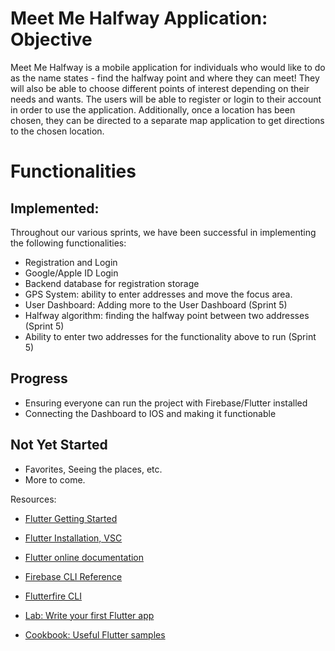 # Meet Me Halfway Application: Objective

Meet Me Halfway is a mobile application for individuals who would like to do as the  name states - find the halfway point and where they can meet! They will also be able to choose different points of interest depending on their needs and wants. The users will be able to register or login to their account in order to use the application. Additionally, once a location has been chosen, they can be directed to a separate map application to get directions to the chosen location. 

# Functionalities

## Implemented: 

Throughout our various sprints, we have been successful in implementing the following functionalities:

- Registration and Login
- Google/Apple ID Login
- Backend database for registration storage
- GPS System: ability to enter addresses and move the focus area. 
- User Dashboard: Adding more to the User Dashboard (Sprint 5)
- Halfway algorithm: finding the halfway point between two addresses (Sprint 5)
- Ability to enter two addresses for the functionality above to run (Sprint 5)

## Progress

- Ensuring everyone can run the project with Firebase/Flutter installed
- Connecting the Dashboard to IOS and making it functionable

## Not Yet Started

- Favorites, Seeing the places, etc.
- More to come.

Resources:

- [Flutter Getting Started](https://docs.flutter.dev/get-started/editor)
- [Flutter Installation, VSC](https://www.geeksforgeeks.org/how-to-install-flutter-on-visual-studio-code/)
- [Flutter online documentation](https://docs.flutter.dev/)
- [Firebase CLI Reference](https://firebase.google.com/docs/cli#add_alias)
- [Flutterfire CLI](https://firebase.flutter.dev/docs/cli/)

- [Lab: Write your first Flutter app](https://docs.flutter.dev/get-started/codelab)
- [Cookbook: Useful Flutter samples](https://docs.flutter.dev/cookbook)
